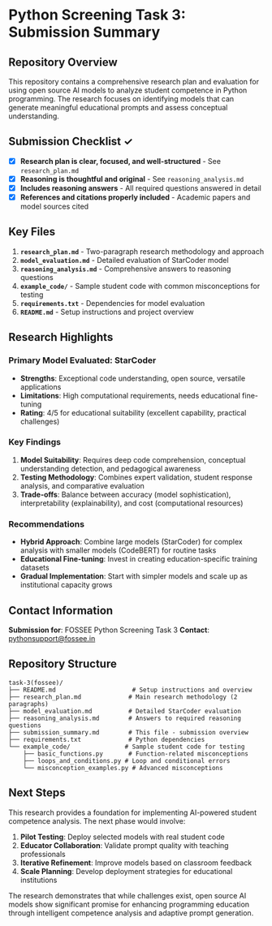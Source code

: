 # Python Screening Task 3: Submission Summary

## Repository Overview

This repository contains a comprehensive research plan and evaluation for using open source AI models to analyze student competence in Python programming. The research focuses on identifying models that can generate meaningful educational prompts and assess conceptual understanding.

## Submission Checklist ✓

- [x] **Research plan is clear, focused, and well-structured** - See `research_plan.md`
- [x] **Reasoning is thoughtful and original** - See `reasoning_analysis.md`
- [x] **Includes reasoning answers** - All required questions answered in detail
- [x] **References and citations properly included** - Academic papers and model sources cited

## Key Files

1. **`research_plan.md`** - Two-paragraph research methodology and approach
2. **`model_evaluation.md`** - Detailed evaluation of StarCoder model
3. **`reasoning_analysis.md`** - Comprehensive answers to reasoning questions
4. **`example_code/`** - Sample student code with common misconceptions for testing
5. **`requirements.txt`** - Dependencies for model evaluation
6. **`README.md`** - Setup instructions and project overview

## Research Highlights

### Primary Model Evaluated: StarCoder
- **Strengths**: Exceptional code understanding, open source, versatile applications
- **Limitations**: High computational requirements, needs educational fine-tuning
- **Rating**: 4/5 for educational suitability (excellent capability, practical challenges)

### Key Findings

1. **Model Suitability**: Requires deep code comprehension, conceptual understanding detection, and pedagogical awareness
2. **Testing Methodology**: Combines expert validation, student response analysis, and comparative evaluation
3. **Trade-offs**: Balance between accuracy (model sophistication), interpretability (explainability), and cost (computational resources)

### Recommendations

- **Hybrid Approach**: Combine large models (StarCoder) for complex analysis with smaller models (CodeBERT) for routine tasks
- **Educational Fine-tuning**: Invest in creating education-specific training datasets
- **Gradual Implementation**: Start with simpler models and scale up as institutional capacity grows

## Contact Information

**Submission for**: FOSSEE Python Screening Task 3
**Contact**: pythonsupport@fossee.in

## Repository Structure

```
task-3(fossee)/
├── README.md                     # Setup instructions and overview
├── research_plan.md             # Main research methodology (2 paragraphs)
├── model_evaluation.md          # Detailed StarCoder evaluation
├── reasoning_analysis.md        # Answers to required reasoning questions
├── submission_summary.md        # This file - submission overview
├── requirements.txt             # Python dependencies
└── example_code/               # Sample student code for testing
    ├── basic_functions.py       # Function-related misconceptions
    ├── loops_and_conditions.py # Loop and conditional errors
    └── misconception_examples.py # Advanced misconceptions
```

## Next Steps

This research provides a foundation for implementing AI-powered student competence analysis. The next phase would involve:

1. **Pilot Testing**: Deploy selected models with real student code
2. **Educator Collaboration**: Validate prompt quality with teaching professionals  
3. **Iterative Refinement**: Improve models based on classroom feedback
4. **Scale Planning**: Develop deployment strategies for educational institutions

The research demonstrates that while challenges exist, open source AI models show significant promise for enhancing programming education through intelligent competence analysis and adaptive prompt generation.
